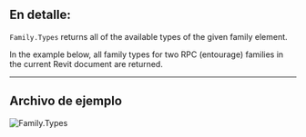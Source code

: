 ## En detalle:
`Family.Types` returns all of the available types of the given family element.

In the example below, all family types for two RPC (entourage) families in the current Revit document are returned.
___
## Archivo de ejemplo

![Family.Types](./Revit.Elements.Family.Types_img.jpg)
